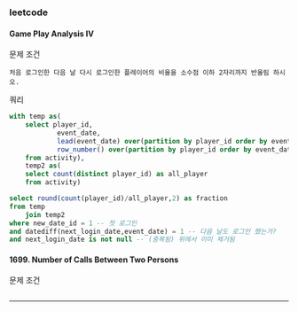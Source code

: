 ### leetcode
#### Game Play Analysis IV
문제 조건
```
처음 로그인한 다음 날 다시 로그인한 플레이어의 비율을 소수점 이하 2자리까지 반올림 하시오. 
```
쿼리
```sql
with temp as(
    select player_id,
            event_date,
            lead(event_date) over(partition by player_id order by event_date) as next_login_date,
            row_number() over(partition by player_id order by event_date) as new_date_id
    from activity),
    temp2 as(
    select count(distinct player_id) as all_player
    from activity)

select round(count(player_id)/all_player,2) as fraction
from temp
    join temp2
where new_date_id = 1 -- 첫 로그인 
and datediff(next_login_date,event_date) = 1 -- 다음 날도 로그인 했는가?
and next_login_date is not null -- (중복됨) 위에서 이미 제거됨
```

#### 1699. Number of Calls Between Two Persons
문제 조건
```
```
--------------------------------
